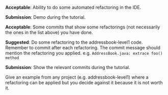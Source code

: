 <panel type="warning" header="**`W3.2` Can refactor code at a basic level :star::star:**" expandable no-close>

<panel type="warning" header="`W3.2a`Can explain refactoring :star::star:" expandable>
  <include src="../../book/refactoring/what/full.md" />
  <panel header=":dart: Evidence" expanded>

<include src="../../book/refactoring/what/q-essay-explain.md" />

  </panel>
</panel>

<panel type="warning" header="`W3.2b` Can use automated refactoring features of the IDE :star::star:" expandable>
  <include src="../../book/intellij/refactoring/full.md" />
  <panel header=":dart: Evidence" expanded>

**Acceptable**: Ability to do some automated refactoring in the IDE.

**Submission**: Demo during the tutorial.

  </panel>
</panel>

<panel type="info" header="`W3.2c` Can apply some basic refactoring :star::star::star:" expandable>
  <include src="../../book/refactoring/how/full.md" />
  <panel header=":dart: Evidence" expanded>

**Acceptable**: Some commits that show some refactorings (not necessarily the ones in the list above) you have done.

**Suggested**: Do some refactoring to the addressbook-level1 code. Remember to commit after each refactoring. The commit message should mention the refactoring you applied. e.g. `AddressBook.java: extrace foo() method`

**Submission**: Show the relevant commits during the tutorial.


  </panel>
</panel>

<panel type="success" header="`W3.2d` Can decide when to apply a given refactoring :star::star::star::star:" expandable>
  <include src="../../book/refactoring/when/full.md" />
  <panel header=":dart: Evidence" expanded>

Give an example from any project (e.g. addressbook-level1) where a refactoring can be applied but you decide against it because it is not worth it.

  </panel>
</panel>

</panel>
